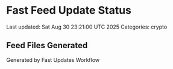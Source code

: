 # Fast Feed Update Status
Last updated: Sat Aug 30 23:21:00 UTC 2025
Categories: crypto

## Feed Files Generated

Generated by Fast Updates Workflow

